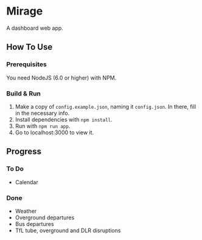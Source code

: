 # Mirage

A dashboard web app.

## How To Use

### Prerequisites

You need NodeJS (6.0 or higher) with NPM.

### Build & Run

1. Make a copy of `config.example.json`, naming it `config.json`. In there,
fill in the necessary info.
1. Install dependencies with `npm install`.
1. Run with `npm run app`.
1. Go to localhost:3000 to view it.

## Progress

### To Do
* Calendar

### Done
* Weather
* Overground departures
* Bus departures
* TfL tube, overground and DLR disruptions
